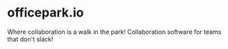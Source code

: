 # officepark.io
Where collaboration is a walk in the park!
Collaboration software for teams that don't slack!
